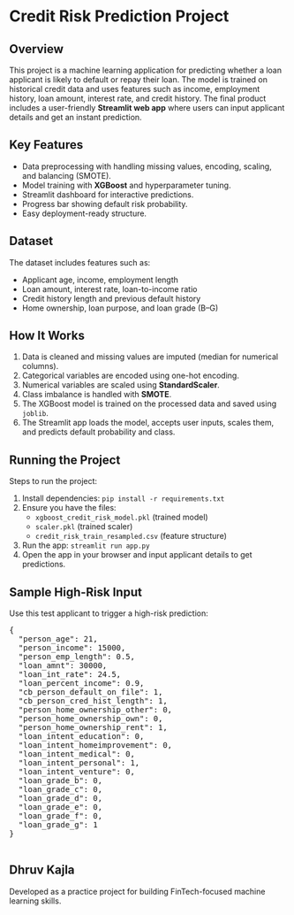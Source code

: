 <!DOCTYPE html>
<html>
<head>
  <title>Credit Risk Prediction - README</title>
</head>
<body>

  <h1>Credit Risk Prediction Project</h1>

  <h2>Overview</h2>
  <p>
    This project is a machine learning application for predicting whether a loan applicant is likely to default or repay their loan.
    The model is trained on historical credit data and uses features such as income, employment history, loan amount, interest rate, and credit history.
    The final product includes a user-friendly <strong>Streamlit web app</strong> where users can input applicant details and get an instant prediction.
  </p>

  <h2>Key Features</h2>
  <ul>
    <li>Data preprocessing with handling missing values, encoding, scaling, and balancing (SMOTE).</li>
    <li>Model training with <strong>XGBoost</strong> and hyperparameter tuning.</li>
    <li>Streamlit dashboard for interactive predictions.</li>
    <li>Progress bar showing default risk probability.</li>
    <li>Easy deployment-ready structure.</li>
  </ul>

  <h2>Dataset</h2>
  <p>
    The dataset includes features such as:
    <ul>
      <li>Applicant age, income, employment length</li>
      <li>Loan amount, interest rate, loan-to-income ratio</li>
      <li>Credit history length and previous default history</li>
      <li>Home ownership, loan purpose, and loan grade (B–G)</li>
    </ul>
  </p>

  <h2>How It Works</h2>
  <ol>
    <li>Data is cleaned and missing values are imputed (median for numerical columns).</li>
    <li>Categorical variables are encoded using one-hot encoding.</li>
    <li>Numerical variables are scaled using <strong>StandardScaler</strong>.</li>
    <li>Class imbalance is handled with <strong>SMOTE</strong>.</li>
    <li>The XGBoost model is trained on the processed data and saved using <code>joblib</code>.</li>
    <li>The Streamlit app loads the model, accepts user inputs, scales them, and predicts default probability and class.</li>
  </ol>

  <h2>Running the Project</h2>
  <p>
    Steps to run the project:
  </p>
  <ol>
    <li>Install dependencies: <code>pip install -r requirements.txt</code></li>
    <li>Ensure you have the files:
      <ul>
        <li><code>xgboost_credit_risk_model.pkl</code> (trained model)</li>
        <li><code>scaler.pkl</code> (trained scaler)</li>
        <li><code>credit_risk_train_resampled.csv</code> (feature structure)</li>
      </ul>
    </li>
    <li>Run the app: <code>streamlit run app.py</code></li>
    <li>Open the app in your browser and input applicant details to get predictions.</li>
  </ol>

  <h2>Sample High-Risk Input</h2>
  <p>Use this test applicant to trigger a high-risk prediction:</p>
  <pre>
{
  "person_age": 21,
  "person_income": 15000,
  "person_emp_length": 0.5,
  "loan_amnt": 30000,
  "loan_int_rate": 24.5,
  "loan_percent_income": 0.9,
  "cb_person_default_on_file": 1,
  "cb_person_cred_hist_length": 1,
  "person_home_ownership_other": 0,
  "person_home_ownership_own": 0,
  "person_home_ownership_rent": 1,
  "loan_intent_education": 0,
  "loan_intent_homeimprovement": 0,
  "loan_intent_medical": 0,
  "loan_intent_personal": 1,
  "loan_intent_venture": 0,
  "loan_grade_b": 0,
  "loan_grade_c": 0,
  "loan_grade_d": 0,
  "loan_grade_e": 0,
  "loan_grade_f": 0,
  "loan_grade_g": 1
}
  </pre>

  <h2>Dhruv Kajla</h2>
  <p>Developed as a practice project for building FinTech-focused machine learning skills.</p>

</body>
</html>
